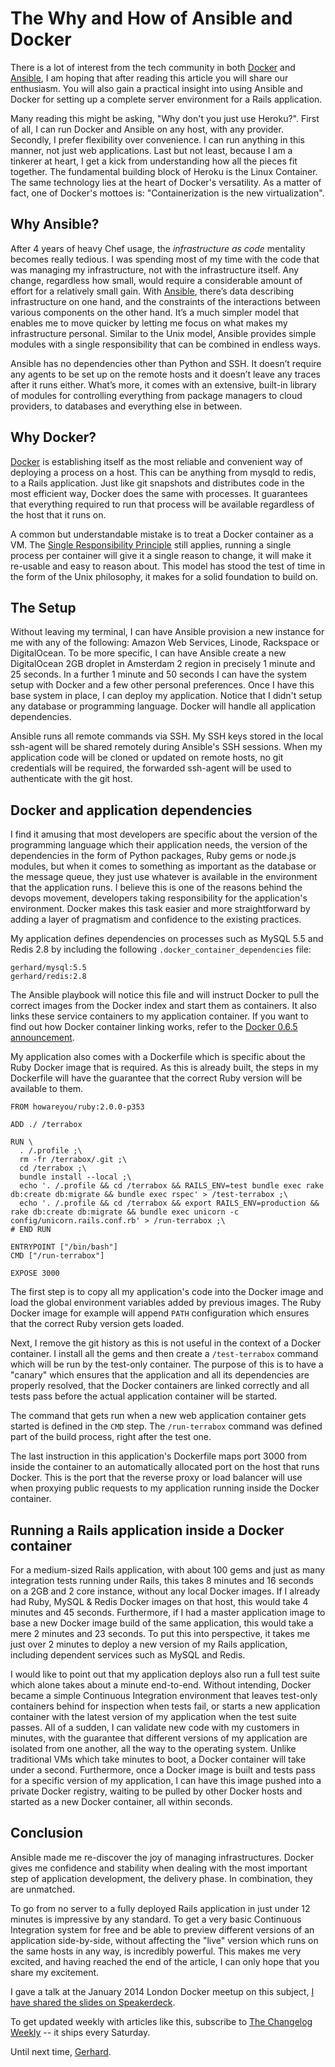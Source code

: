 # The Why and How of Ansible and Docker

There is a lot of interest from the tech community in both
[Docker](https://www.docker.io/) and
[Ansible](https://github.com/ansible/ansible), I am hoping that after
reading this article you will share our enthusiasm. You will also gain a
practical insight into using Ansible and Docker for setting up a
complete server environment for a Rails application.

Many reading this might be asking, "Why don't you just use Heroku?".
First of all, I can run Docker and Ansible on any host, with any
provider.  Secondly, I prefer flexibility over convenience. I can run
anything in this manner, not just web applications. Last but not least,
because I am a tinkerer at heart, I get a kick from understanding how
all the pieces fit together. The fundamental building block of Heroku is
the Linux Container. The same technology lies at the heart of Docker's
versatility. As a matter of fact, one of Docker's mottoes is:
"Containerization is the new virtualization".

## Why Ansible?

After 4 years of heavy Chef usage, the _infrastructure as code_
mentality becomes really tedious. I was spending most of my time with
the code that was managing my infrastructure, not with the
infrastructure itself. Any change, regardless how small, would require a
considerable amount of effort for a relatively small gain. With
[Ansible](http://ansible.com), there’s data describing infrastructure on
one hand, and the constraints of the interactions between various
components on the other hand. It’s a much simpler model that enables me
to move quicker by letting me focus on what makes my infrastructure
personal. Similar to the Unix model, Ansible provides simple modules
with a single responsibility that can be combined in endless ways.

Ansible has no dependencies other than Python and SSH. It doesn’t
require any agents to be set up on the remote hosts and it doesn’t leave
any traces after it runs either. What’s more, it comes with an
extensive, built-in library of modules for controlling everything from
package managers to cloud providers, to databases and everything else in
between.

## Why Docker?

[Docker](http://docker.io) is establishing itself as the most reliable
and convenient way of deploying a process on a host. This can be
anything from mysqld to redis, to a Rails application. Just like git
snapshots and distributes code in the most efficient way, Docker does
the same with processes. It guarantees that everything required to run
that process will be available regardless of the host that it runs on.

A common but understandable mistake is to treat a Docker container as a
VM. The [Single Responsibility
Principle](http://en.wikipedia.org/wiki/Single_responsibility_principle)
still applies, running a single process per container will give it a
single reason to change, it will make it re-usable and easy to reason
about. This model has stood the test of time in the form of the Unix
philosophy, it makes for a solid foundation to build on.

## The Setup

Without leaving my terminal, I can have Ansible provision a new instance
for me with any of the following: Amazon Web Services, Linode, Rackspace
or DigitalOcean. To be more specific, I can have Ansible create a new
DigitalOcean 2GB droplet in Amsterdam 2 region in precisely 1 minute and
25 seconds. In a further 1 minute and 50 seconds I can have the system
setup with Docker and a few other personal preferences. Once I have this
base system in place, I can deploy my application.  Notice that I didn't
setup any database or programming language. Docker will handle all
application dependencies.

Ansible runs all remote commands via SSH. My SSH keys stored in the
local ssh-agent will be shared remotely during Ansible's SSH sessions.
When my application code will be cloned or updated on remote hosts, no
git credentials will be required, the forwarded ssh-agent will be used
to authenticate with the git host.

## Docker and application dependencies

I find it amusing that most developers are specific about the version of
the programming language which their application needs, the version of
the dependencies in the form of Python packages, Ruby gems or node.js
modules, but when it comes to something as important as the database or
the message queue, they just use whatever is available in the
environment that the application runs. I believe this is one of the
reasons behind the devops movement, developers taking responsibility for
the application's environment. Docker makes this task easier and more
straightforward by adding a layer of pragmatism and confidence to the
existing practices.

My application defines dependencies on processes such as MySQL 5.5 and
Redis 2.8 by including the following `.docker_container_dependencies`
file:

<pre><code class="no-highlight">gerhard/mysql:5.5
gerhard/redis:2.8
</code></pre>

The Ansible playbook will notice this file and will instruct Docker to
pull the correct images from the Docker index and start them as
containers. It also links these service containers to my application
container. If you want to find out how Docker container linking works,
refer to the [Docker 0.6.5
announcement](http://blog.docker.io/2013/10/docker-0-6-5-links-container-naming-advanced-port-redirects-host-integration/).

My application also comes with a Dockerfile which is specific about the
Ruby Docker image that is required. As this is already built, the steps
in my Dockerfile will have the guarantee that the correct Ruby version
will be available to them.

<pre><code class="no-highlight">FROM howareyou/ruby:2.0.0-p353

ADD ./ /terrabox

RUN \
  . /.profile ;\
  rm -fr /terrabox/.git ;\
  cd /terrabox ;\
  bundle install --local ;\
  echo '. /.profile && cd /terrabox && RAILS_ENV=test bundle exec rake db:create db:migrate && bundle exec rspec' > /test-terrabox ;\
  echo '. /.profile && cd /terrabox && export RAILS_ENV=production && rake db:create db:migrate && bundle exec unicorn -c config/unicorn.rails.conf.rb' > /run-terrabox ;\
# END RUN

ENTRYPOINT ["/bin/bash"]
CMD ["/run-terrabox"]

EXPOSE 3000</code></pre>

The first step is to copy all my application's code into the Docker
image and load the global environment variables added by previous
images. The Ruby Docker image for example will append `PATH`
configuration which ensures that the correct Ruby version gets loaded.

Next, I remove the git history as this is not useful in the context of a
Docker container. I install all the gems and then create a
`/test-terrabox` command which will be run by the test-only container.
The purpose of this is to have a "canary" which ensures that the
application and all its dependencies are properly resolved, that the
Docker containers are linked correctly and all tests pass before the
actual application container will be started.

The command that gets run when a new web application container gets
started is defined in the `CMD` step. The `/run-terrabox` command was
defined part of the build process, right after the test one.

The last instruction in this application's Dockerfile maps port 3000
from inside the container to an automatically allocated port on the host
that runs Docker. This is the port that the reverse proxy or load
balancer will use when proxying public requests to my application
running inside the Docker container.

## Running a Rails application inside a Docker container

For a medium-sized Rails application, with about 100 gems and just as
many integration tests running under Rails, this takes 8 minutes and 16
seconds on a 2GB and 2 core instance, without any local Docker images.
If I already had Ruby, MySQL & Redis Docker images on that host, this
would take 4 minutes and 45 seconds. Furthermore, if I had a master
application image to base a new Docker image build of the same
application, this would take a mere 2 minutes and 23 seconds. To put
this into perspective, it takes me just over 2 minutes to deploy a new
version of my Rails application, including dependent services such as
MySQL and Redis.

I would like to point out that my application deploys also run a full
test suite which alone takes about a minute end-to-end. Without
intending, Docker became a simple Continuous Integration environment
that leaves test-only containers behind for inspection when tests fail,
or starts a new application container with the latest version of my
application when the test suite passes. All of a sudden, I can validate
new code with my customers in minutes, with the guarantee that different
versions of my application are isolated from one another, all the way to
the operating system. Unlike traditional VMs which take minutes to boot,
a Docker container will take under a second. Furthermore, once a Docker
image is built and tests pass for a specific version of my application,
I can have this image pushed into a private Docker registry, waiting to
be pulled by other Docker hosts and started as a new Docker container,
all within seconds.

## Conclusion

Ansible made me re-discover the joy of managing infrastructures. Docker
gives me confidence and stability when dealing with the most important
step of application development, the delivery phase. In combination, they
are unmatched.

To go from no server to a fully deployed Rails application in just under
12 minutes is impressive by any standard. To get a very basic Continuous
Integration system for free and be able to preview different versions of
an application side-by-side, without affecting the "live" version which
runs on the same hosts in any way, is incredibly powerful. This makes me
very excited, and having reached the end of the article, I can only hope
that you share my excitement.

I gave a talk at the January 2014 London Docker meetup on this subject,
[I have shared the slides on
Speakerdeck](https://speakerdeck.com/gerhardlazu/ansible-and-docker-the-path-to-continuous-delivery-part-1).

To get updated weekly with articles like this,
subscribe to [The Changelog Weekly](http://thechangelog.com/weekly/) -- it ships every Saturday.

Until next time, [Gerhard](https://twitter.com/gerhardlazu).
